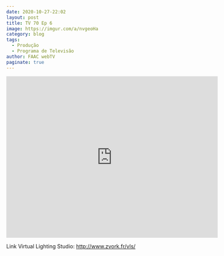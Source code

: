 ```yaml
---
date: 2020-10-27-22:02
layout: post
title: TV 70 Ep 6
image: https://imgur.com/a/nvgeoHa
category: blog
tags:
  - Produção 
  - Programa de Televisão
author: FAAC webTV
paginate: true
---
```


<iframe src="https://www.facebook.com/plugins/video.php?height=314&href=https%3A%2F%2Fwww.facebook.com%2Ffaacwebtv%2Fvideos%2F1732070020292320%2F&show_text=true&width=560" width="560" height="429" style="border:none;overflow:hidden" scrolling="no" frameborder="0" allowfullscreen="true" allow="autoplay; clipboard-write; encrypted-media; picture-in-picture; web-share" allowFullScreen="true"></iframe>

Link Virtual Lighting Studio: 
http://www.zvork.fr/vls/
